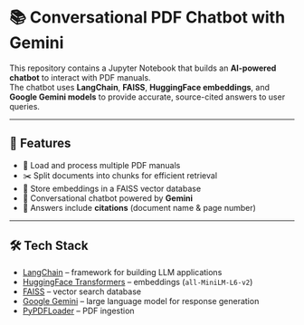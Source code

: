 # 📚 Conversational PDF Chatbot with Gemini

This repository contains a Jupyter Notebook that builds an **AI-powered chatbot** to interact with PDF manuals.  
The chatbot uses **LangChain**, **FAISS**, **HuggingFace embeddings**, and **Google Gemini models** to provide accurate, source-cited answers to user queries.

---

## 🚀 Features
- 📂 Load and process multiple PDF manuals
- ✂️ Split documents into chunks for efficient retrieval
- 🔎 Store embeddings in a FAISS vector database
- 🤖 Conversational chatbot powered by **Gemini**
- 📖 Answers include **citations** (document name & page number)

---

## 🛠️ Tech Stack
- [LangChain](https://www.langchain.com/) – framework for building LLM applications  
- [HuggingFace Transformers](https://huggingface.co/) – embeddings (`all-MiniLM-L6-v2`)  
- [FAISS](https://github.com/facebookresearch/faiss) – vector search database  
- [Google Gemini](https://ai.google.dev/) – large language model for response generation  
- [PyPDFLoader](https://python.langchain.com/docs/modules/data_connection/document_loaders/pdf) – PDF ingestion  


